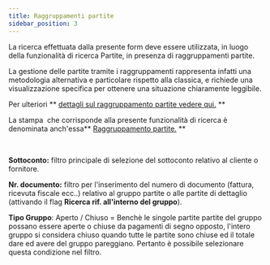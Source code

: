 ```yaml
---
title: Raggruppamenti partite
sidebar_position: 3
---
```


La ricerca effettuata dalla presente form deve essere utilizzata, in luogo della funzionalità di ricerca Partite, in presenza di raggruppamenti partite.

La gestione delle partite tramite i raggruppamenti rappresenta infatti una metodologia alternativa e particolare rispetto alla classica, e richiede una visualizzazione specifica per ottenere una situazione chiaramente leggibile.

Per ulteriori ** [dettagli sul raggruppamento partite vedere qui.](/docs/finance-area/ledger-records/records/create-ledger-record/mat-val-grouping-tab) **

La stampa  che corrisponde alla presente funzionalità di ricerca è denominata anch'essa** [ Raggruppamento partite.](/docs/finance-area/maturity-values/reports/maturity-value-grouping) **

 

**Sottoconto:** filtro principale di selezione del sottoconto relativo al cliente o fornitore.

**Nr. documento:** filtro per l'inserimento del numero di documento (fattura, ricevuta fiscale ecc..) relativo al gruppo partite o alle partite di dettaglio (attivando il flag **Ricerca rif. all'interno del gruppo**).

**Tipo Gruppo**: Aperto / Chiuso = Benchè le singole partite partite del gruppo possano essere aperte o chiuse da pagamenti di segno opposto, l'intero gruppo si considera chiuso quando tutte le partite sono chiuse ed il totale dare ed avere del gruppo pareggiano. Pertanto è possibile selezionare questa condizione nel filtro.






